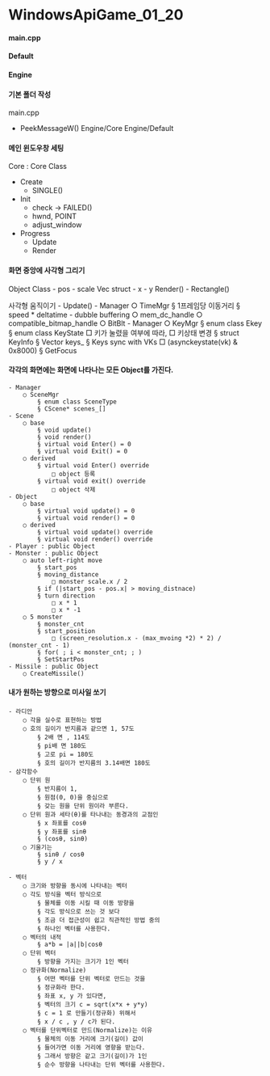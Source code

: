 # WindowsApiGame_01_20


#### main.cpp
#### Default
#### Engine

#### 기본 폴더 작성
main.cpp
- PeekMessageW()
Engine/Core
Engine/Default

#### 메인 윈도우창 세팅
Core : Core Class
- Create
  - SINGLE()
- Init
  - check -> FAILED()
  - hwnd, POINT
  - adjust_window 
- Progress
  - Update
  - Render

#### 화면 중앙에 사각형 그리기
Object Class
	- pos
	- scale
Vec struct
	- x
	- y
Render()
	- Rectangle()

사각형 움직이기
	- Update()
	- Manager
		○ TimeMgr
			§ 1프레임당 이동거리
			§ speed * deltatime
	- dubble buffering
		○ mem_dc_handle
		○ compatible_bitmap_handle
		○ BitBlt
	- Manager
		○ KeyMgr
			§ enum class Ekey
			§ enum class KeyState
				□ 키가 눌렸을 여부에 따라, 
				□ 키상태 변경
			§ struct KeyInfo
			§ Vector<KeyInfo> keys_
			§ Keys sync with VKs
				□ (asynckeystate(vk) & 0x8000)
			§ GetFocus

#### 각각의 화면에는 화면에 나타나는 모든 Object를 가진다.
	- Manager
		○ SceneMgr
			§ enum class SceneType
			§ CScene* scenes_[]
	- Scene
		○ base
			§ void update()
			§ void render()
			§ virtual void Enter() = 0
			§ virtual void Exit() = 0
		○ derived
			§ virtual void Enter() override
				□ object 등록
			§ virtual void exit() override
				□ object 삭제
	- Object
		○ base
			§ virtual void update() = 0
			§ virtual void render() = 0
		○ derived
			§ virtual void update() override
			§ virtual void render() override
	- Player : public Object
	- Monster : public Object
		○ auto left-right move
			§ start_pos 
			§ moving_distance
				□ monster scale.x / 2
			§ if (|start_pos - pos.x| > moving_distnace)
			§ turn direction
				□ x * 1
				□ x * -1
		○ 5 monster
			§ monster_cnt
			§ start_position
				□ (screen_resolution.x - (max_mvoing *2) * 2) / (monster_cnt - 1)
			§ for( ; i < monster_cnt; ; )
			§ SetStartPos
	- Missile : public Object
		○ CreateMissile()

#### 내가 원하는 방향으로 미사일 쏘기
	- 라디안
		○ 각을 실수로 표현하는 방법
		○ 호의 길이가 반지름과 같으면 1, 57도
			§ 2배 면 , 114도
			§ pi배 면 180도 
			§ 고로 pi = 180도
			§ 호의 길이가 반지름의 3.14배면 180도
	- 삼각함수
		○ 단위 원
			§ 반지름이 1,
			§ 원점(0, 0)을 중심으로
			§ 갖는 원을 단위 원이라 부른다.
		○ 단위 원과 세타(θ)를 타나내는 동경과의 교점인
			§ x 좌표를 cosθ
			§ y 좌표를 sinθ
			§ (cosθ, sinθ)
		○ 기울기는
			§ sinθ / cosθ
			§ y / x
		
	- 벡터
		○ 크기와 방향을 동시에 나타내는 벡터
		○ 각도 방식을 벡터 방식으로
			§ 물체를 이동 시킬 때 이동 방향을
			§ 각도 방식으로 쓰는 것 보다 
			§ 조금 더 접근성이 쉽고 직관적인 방법 중의 
			§ 하나인 벡터를 사용한다.
		○ 벡터의 내적
			§ a*b = |a||b|cosθ
		○ 단위 벡터
			§ 방향을 가지는 크기가 1인 벡터
		○ 정규화(Normalize)
			§ 어떤 벡터를 단위 벡터로 만드는 것을
			§ 정규화라 한다.
			§ 좌표 x, y 가 있다면,
			§ 벡터의 크기 c = sqrt(x*x + y*y)
			§ c = 1 로 만들기(정규화) 위해서
			§ x / c , y / c가 된다.
		○ 벡터를 단위벡터로 만드(Normalize)는 이유
			§ 물체의 이동 거리에 크기(길이) 값이 
			§ 들어가면 이동 거리에 영향을 받는다.
			§ 그래서 방향은 같고 크기(길이)가 1인
			§ 순수 방향을 나타내는 단위 벡터를 사용한다.
